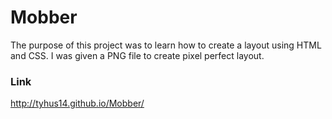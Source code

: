 # Mobber

The purpose of this project was to learn how to create a layout using HTML and CSS. I was given a PNG file to create pixel perfect layout.  


### Link

http://tyhus14.github.io/Mobber/

